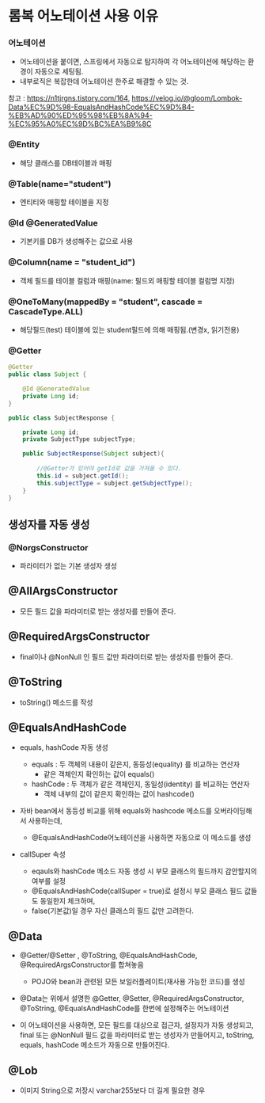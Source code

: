 # 롬복 어노테이션 사용 이유
### 어노테이션
- 어노테이션을 붙이면, 스프링에서 자동으로 탐지하여 각 어노테이션에 해당하는 환경이 자동으로 세팅됨.
- 내부로직은 복잡한데 어노테이션 한주로 해결할 수 있는 것. 

참고 : 
https://n1tjrgns.tistory.com/164, 
https://velog.io/@gloom/Lombok-Data%EC%9D%98-EqualsAndHashCode%EC%9D%B4-%EB%AD%90%ED%95%98%EB%8A%94-%EC%95%A0%EC%9D%BC%EA%B9%8C

### @Entity 
- 해당 클래스를 DB테이블과 매핑
### @Table(name="student") 
- 엔티티와 매핑할 테이블을 지정

### @Id @GeneratedValue 
- 기본키를 DB가 생성해주는 값으로 사용

### @Column(name = "student_id")
- 객체 필드를 테이블 컬럼과 매핑(name: 필드외 매핑할 테이블 컬럼명 지정)

### @OneToMany(mappedBy = "student", cascade = CascadeType.ALL) 
- 해당필드(test) 테이블에 있는 student필드에 의해 매핑됨.(변경x, 읽기전용)

### @Getter
```java
@Getter
public class Subject {

    @Id @GeneratedValue
    private Long id;
}
```
```java
public class SubjectResponse {

    private Long id;
    private SubjectType subjectType;

    public SubjectResponse(Subject subject){
        
        //@Getter가 있어야 getId로 값을 가져올 수 있다. 
        this.id = subject.getId();  
        this.subjectType = subject.getSubjectType();
    }
}
```
## 생성자를 자동 생성

### @NorgsConstructor 
- 파라미터가 없는 기본 생성자 생성

## @AllArgsConstructor
- 모든 필드 값을 파라미터로 받는 생성자를 만들어 준다.

## @RequiredArgsConstructor
- final이나 @NonNull 인 필드 값만 파라미터로 받는 생성자를 만들어 준다.

## @ToString
- toString() 메소드를 작성

## @EqualsAndHashCode
- equals, hashCode 자동 생성
    - equals :  두 객체의 내용이 같은지, 동등성(equality) 를 비교하는 연산자
        - 같은 객체인지 확인하는 값이 equals()
    - hashCode : 두 객체가 같은 객체인지, 동일성(identity) 를 비교하는 연산자
        - 객체 내부의 값이 같은지 확인하는 값이 hashcode()

- 자바 bean에서 동등성 비교를 위해 equals와 hashcode 메소드를 오버라이딩해서 사용하는데,
    - @EqualsAndHashCode어노테이션을 사용하면 자동으로 이 메소드를 생성

- callSuper 속성
    - eqauls와 hashCode 메소드 자동 생성 시 부모 클래스의 필드까지 감안할지의 여부를 설정
    - @EqualsAndHashCode(callSuper = true)로 설정시 부모 클래스 필드 값들도 동일한지 체크하며, 
    - false(기본값)일 경우 자신 클래스의 필드 값만 고려한다.

## @Data
- @Getter/@Setter , @ToString, @EqualsAndHashCode, @RequiredArgsConstructor를 합쳐놓음
    - POJO와 bean과 관련된 모든 보일러플레이트(재사용 가능한 코드)를 생성
- @Data는 위에서 설명한 @Getter, @Setter, @RequiredArgsConstructor, @ToString, @EqualsAndHashCode를 한번에 설정해주는 어노테이션

- 이 어노테이션을 사용하면, 모든 필드를 대상으로 접근자, 설정자가 자동 생성되고, final 또는 @NonNull 필드 값을 파라미터로 받는 생성자가 만들어지고, toString, equals, hashCode 메소드가 자동으로 만들어진다.

## @Lob
- 이미지 String으로 저장시 varchar255보다 더 길게 필요한 경우